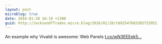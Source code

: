 ```yaml
---
layout: post
microblog: true
date: 2016-01-28 16:19 +1300
guid: http://JacksonOfTrades.micro.blog/2016/01/28/t692547603305725952.html
---
```

An example why Vivaldi is awesome: Web Panels [t.co/wN3EEEek5...](https://t.co/wN3EEEek5P)
